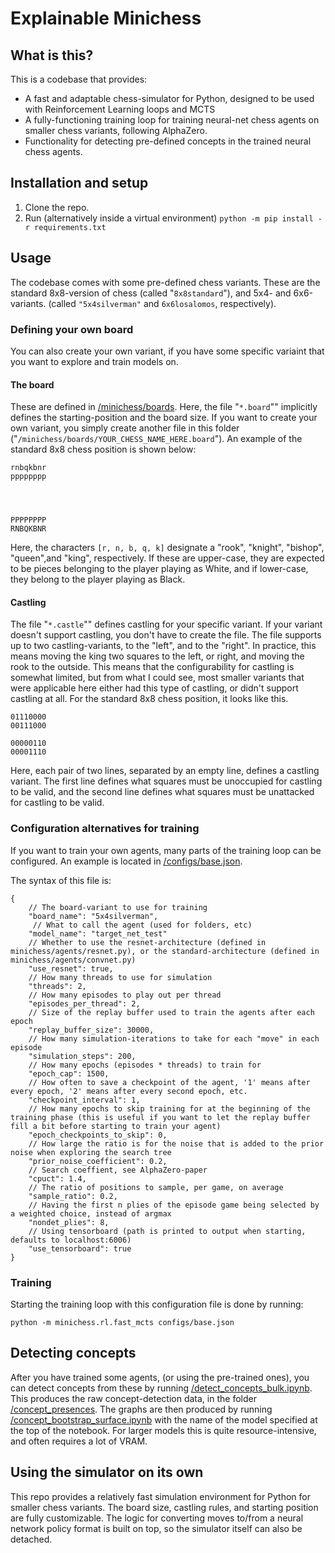 # Explainable Minichess

## What is this?
This is a codebase that provides:
- A fast and adaptable chess-simulator for Python, designed to be used with Reinforcement Learning loops and MCTS
- A fully-functioning training loop for training neural-net chess agents on smaller chess variants, following AlphaZero.
- Functionality for detecting pre-defined concepts in the trained neural chess agents.

## Installation and setup
1. Clone the repo.
2. Run (alternatively inside a virtual environment) `python -m pip install -r requirements.txt`

## Usage
The codebase comes with some pre-defined chess variants. These are the standard 8x8-version of chess (called "`8x8standard`"), and 5x4- and 6x6-variants. (called `"5x4silverman"` and `6x6losalomos`, respectively).
### Defining your own board
You can also create your own variant, if you have some specific variaint that you want to explore and train models on.
#### The board
These are defined in [/minichess/boards](/minichess/boards). Here, the file "`*.board`"" implicitly defines the starting-position and the board size. If you want to create your own variant, you simply create another file in this folder ("`/minichess/boards/YOUR_CHESS_NAME_HERE.board`"). An example of the standard 8x8 chess position is shown below:

```
rnbqkbnr
pppppppp
        
        


PPPPPPPP
RNBQKBNR
```
Here, the characters `[r, n, b, q, k]` designate a "rook", "knight", "bishop", "queen",and "king", respectively. If these are upper-case, they are expected to be pieces belonging to the player playing as White, and if lower-case, they belong to the player playing as Black.

#### Castling
The file "`*.castle`"" defines castling for your specific variant. If your variant doesn't support castling, you don't have to create the file.
The file supports up to two castling-variants, to the "left", and to the "right". In practice, this means moving the king two squares to the left, or right, and moving the rook to the outside. This means that the configurability for castling is somewhat limited, but from what I could see, most smaller variants that were applicable here either had this type of castling, or didn't support castling at all. For the standard 8x8 chess position, it looks like this.
```
01110000
00111000

00000110
00001110
```
Here, each pair of two lines, separated by an empty line, defines a castling variant. The first line defines what squares must be unoccupied for castling to be valid, and the second line defines what squares must be unattacked for castling to be valid.


### Configuration alternatives for training
If you want to train your own agents, many parts of the training loop can be configured. An example is located in [/configs/base.json](/configs/base.json).

The syntax of this file is:
```
{
    // The board-variant to use for training
    "board_name": "5x4silverman", 
     // What to call the agent (used for folders, etc)
    "model_name": "target_net_test"
    // Whether to use the resnet-architecture (defined in minichess/agents/resnet.py), or the standard-architecture (defined in minichess/agents/convnet.py)
    "use_resnet": true, 
    // How many threads to use for simulation
    "threads": 2, 
    // How many episodes to play out per thread
    "episodes_per_thread": 2, 
    // Size of the replay buffer used to train the agents after each epoch
    "replay_buffer_size": 30000,
    // How many simulation-iterations to take for each "move" in each episode 
    "simulation_steps": 200, 
    // How many epochs (episodes * threads) to train for
    "epoch_cap": 1500, 
    // How often to save a checkpoint of the agent, '1' means after every epoch, '2' means after every second epoch, etc.
    "checkpoint_interval": 1, 
    // How many epochs to skip training for at the beginning of the training phase (this is useful if you want to let the replay buffer fill a bit before starting to train your agent)
    "epoch_checkpoints_to_skip": 0, 
    // How large the ratio is for the noise that is added to the prior noise when exploring the search tree
    "prior_noise_coefficient": 0.2, 
    // Search coeffient, see AlphaZero-paper
    "cpuct": 1.4, 
    // The ratio of positions to sample, per game, on average
    "sample_ratio": 0.2, 
    // Having the first n plies of the episode game being selected by a weighted choice, instead of argmax 
    "nondet_plies": 8, 
    // Using tensorboard (path is printed to output when starting, defaults to localhost:6006)
    "use_tensorboard": true
}
```
### Training
Starting the training loop with this configuration file is done by running:

`python -m minichess.rl.fast_mcts configs/base.json`
## Detecting concepts
After you have trained some agents, (or using the pre-trained ones), you can detect concepts from these by running [/detect_concepts_bulk.ipynb](/detect_concepts_bulk.ipynb). This produces the raw concept-detection data, in the folder [/concept_presences](/concept_presences).
The graphs are then produced by running [/concept_bootstrap_surface.ipynb](/concept_bootstrap_surface.ipynb) with the name of the model specified at the top of the notebook.
For larger models this is quite resource-intensive, and often requires a lot of VRAM. 
## Using the simulator on its own
This repo provides a relatively fast simulation environment for Python for smaller chess variants. The board size, castling rules, and starting position are fully customizable. The logic for converting moves to/from a neural network policy format is built on top, so the simulator itself can also be detached.
